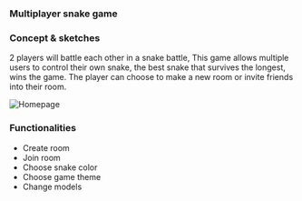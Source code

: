 ### Multiplayer snake game


### Concept & sketches

2 players will battle each other in a snake battle, This game allows multiple users to control their own snake, the best snake that survives the longest, wins the game. The player can choose to make a new room or invite friends into their room.

![Homepage](https://raw.githubusercontent.com/RowinRuizendaal/real-time-web-2021/feature/individual-project/img/snake.png)


### Functionalities

- Create room
- Join room
- Choose snake color
- Choose game theme
- Change models
